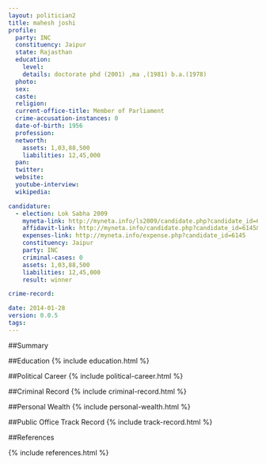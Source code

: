 ```yaml
---
layout: politician2
title: mahesh joshi
profile: 
  party: INC
  constituency: Jaipur
  state: Rajasthan
  education: 
    level: 
    details: doctorate phd (2001) ,ma ,(1981) b.a.(1978)
  photo: 
  sex: 
  caste: 
  religion: 
  current-office-title: Member of Parliament
  crime-accusation-instances: 0
  date-of-birth: 1956
  profession: 
  networth: 
    assets: 1,03,88,500
    liabilities: 12,45,000
  pan: 
  twitter: 
  website: 
  youtube-interview: 
  wikipedia: 

candidature: 
  - election: Lok Sabha 2009
    myneta-link: http://myneta.info/ls2009/candidate.php?candidate_id=6145
    affidavit-link: http://myneta.info/candidate.php?candidate_id=6145&scan=original
    expenses-link: http://myneta.info/expense.php?candidate_id=6145
    constituency: Jaipur 
    party: INC
    criminal-cases: 0
    assets: 1,03,88,500
    liabilities: 12,45,000
    result: winner 

crime-record: 

date: 2014-01-28
version: 0.0.5
tags: 
---
```

##Summary


##Education
{% include education.html %}


##Political Career
{% include political-career.html %}


##Criminal Record
{% include criminal-record.html %}


##Personal Wealth
{% include personal-wealth.html %}


##Public Office Track Record
{% include track-record.html %}


##References


{% include references.html %}